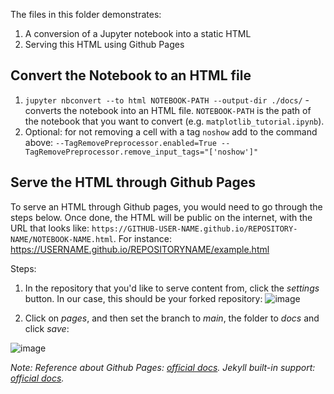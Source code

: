 The files in this folder demonstrates:
1. A conversion of a Jupyter notebook into a static HTML
2. Serving this HTML using Github Pages

## Convert the Notebook to an HTML file

1. `jupyter nbconvert --to html NOTEBOOK-PATH --output-dir ./docs/` - converts the notebook into an HTML file. `NOTEBOOK-PATH` is the path of the notebook that you want to convert (e.g. `matplotlib_tutorial.ipynb`).
2. Optional: for not removing a cell with a tag `noshow` add to the command above: `--TagRemovePreprocessor.enabled=True --TagRemovePreprocessor.remove_input_tags="['noshow']"`

## Serve the HTML through Github Pages
To serve an HTML through Github pages, you would need to go through the steps below. Once done, the HTML will be public on the internet, with the URL that looks like: `https://GITHUB-USER-NAME.github.io/REPOSITORY-NAME/NOTEBOOK-NAME.html`. For instance: https://USERNAME.github.io/REPOSITORYNAME/example.html

Steps:
1. In the repository that you'd like to serve content from, click the _settings_ button. In our case, this should be your forked repository:
![image](../../images/github_pages/github_settings_button.jpg)

2. Click on _pages_, and then set the branch to _main_, the folder to _docs_ and click _save_:

![image](../../images/github_pages/enable_github_pages.jpg)



_Note: Reference about Github Pages: [official docs](https://docs.github.com/en/pages/quickstart). Jekyll built-in support: [official docs](https://docs.github.com/en/pages/setting-up-a-github-pages-site-with-jekyll/about-github-pages-and-jekyll)._
